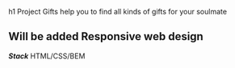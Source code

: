 h1 Project Gifts help you to find all kinds of gifts for your soulmate

## **Will be added** Responsive web design

**_Stack_** HTML/CSS/BEM
